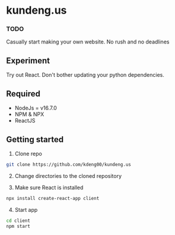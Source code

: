 # kundeng.us

### TODO
Casually start making your own website. No rush and no deadlines


## Experiment

Try out React. Don't bother updating your python dependencies.



## Required
* NodeJs = v16.7.0
* NPM & NPX
* ReactJS


## Getting started
1. Clone repo
```Bash 
git clone https://github.com/kdeng00/kundeng.us
```

2. Change directories to the cloned repository

3. Make sure React is installed
```Bash
npx install create-react-app client
```

4. Start app
```Bash
cd client
npm start
```
